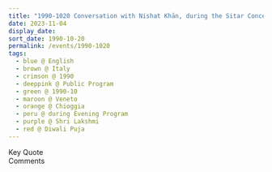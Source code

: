 ```yaml
---
title: "1990-1020 Conversation with Nishat Khān, during the Sitar Concert, during the Evening Program, the day before Diwālī Pūjā (3rd day after Diwālī Day), Chioggia (50 kms S of Venice), Veneto, Italy"
date: 2023-11-04
display_date: 
sort_date: 1990-10-20
permalink: /events/1990-1020
tags:
  - blue @ English
  - brown @ Italy
  - crimson @ 1990
  - deeppink @ Public Program
  - green @ 1990-10
  - maroon @ Veneto
  - orange @ Chioggia
  - peru @ during Evening Program
  - purple @ Shri Lakshmi
  - red @ Diwali Puja
---
```


<wave-list>
  <list-title color="green" width="75">Key Quote</list-title>
  <list-item color="BlanchedAlmond"  width="200"></list-item>
  <list-item color="Lavender"></list-item>
  <list-item color="BlanchedAlmond"></list-item>
</wave-list>

<br>

<wave-list>
  <list-title color="green" width="75">Comments</list-title>
  <list-item color="BlanchedAlmond"  width="200"></list-item>
  <list-item color="Lavender"></list-item>
  <list-item color="BlanchedAlmond"></list-item>
</wave-list>